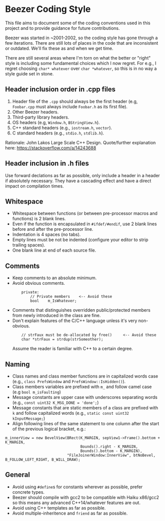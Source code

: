 Beezer Coding Style
===================

This file aims to document some of the coding conventions used in this project and to provide guidance for future contributions.

Beezer was started in ~2001-2002, so the coding style has gone through a few iterations.
There are still lots of places in the code that are inconsistent or outdated.
We'll fix these as and when we get time.

There are still several areas where I'm torn on what the better or "right" style is including some fundamental choices which I now regret.
For e.g., I regret choosing `char* whatever` over `char *whatever`, so this is in no way a style guide set in stone.

Header inclusion order in .cpp files
------------------------------------
1. Header file of the `.cpp` should always be the first header (e.g, `Foobar.cpp` must always include `Foobar.h` as its first file).
2. Other Beezer headers.
3. Third-party library headers.
4. OS headers (e.g, `Window.h`, `BStringView.h`).
5. C++ standard headers (e.g., `iostream.h`, `vector`).
6. C standard headers (e.g., `stdio.h`, `stdlib.h`).

Rationale: John Lakos Large Scale C++ Design.
Quote/further explanation here: https://stackoverflow.com/a/14243688

Header inclusion in .h files
----------------------------
Use forward declations as far as possible, only include a header in a header if absolutely necessary.
They have a cascading effect and have a direct impact on compilation times.

Whitespace
----------
- Whitespace between functions (or between pre-processor macros and functions) is 2 blank lines.
- Even if the function is encapsulated in `#ifdef/#endif`, use 2 blank lines before and after the pre-processor line.
- Indentation is 4 spaces (no tabs).
- Empty lines must be not be indented (configure your editor to strip trailing spaces).
- One blank line at end of each source file.

Comments
--------
- Keep comments to an absolute minimum.
- Avoid obvious comments.
   ```
       private:
           // Private members    <-- Avoid these
           bool    m_IsWhatever;
   ```
- Comments that distinguishes overridden public/protected members from newly introduced in the class are fine.
- Don't explain features of the C/C++ language unless it's very non-obvious.
   ```
       // strFaux must be de-allocated by free()     <-- Avoid these
       char *strFaux = strdup(strSomeother);
   ```
   Assume the reader is familiar with C++ to a certain degree.

Naming
------
- Class names and class member functions are in capitalized words case (e.g., `class PrefsWindow` and `PrefsWindow::IsHidden()`).
- Class members variables are prefixed with `m_` and follow camel case (e.g `bool m_isFaulting`)
- Message constants are upper case with underscores separating words (e.g., `const uint32 K_MSG_DONE = 'done';`)
- Message constants that are static members of a class are prefixed with `k` and follow capitalized words (e.g., `static const uint32 kInputMessage;`)
- Align following lines of the same statement to one column after the start of the previous logical bracket, e.g.:
```
m_innerView = new BevelView(BRect(K_MARGIN, sepView1->Frame().bottom + K_MARGIN,
                                  Bounds().right - K_MARGIN,
                                  Bounds().bottom - K_MARGIN),
                            "FileJoinerWindow:InnerView", btNoBevel, B_FOLLOW_LEFT_RIGHT, B_WILL_DRAW);
```

General
-------
- Avoid using `#define`s for constants wherever as possible, prefer concrete types.
- Beezer should compile with gcc2 to be compatible with Haiku x86/gcc2 so this means any advanced C++14/whatever features are out.
- Avoid using C++ templates as far as possible.
- Avoid multiple-inheritence and `friend` as far as possible.
